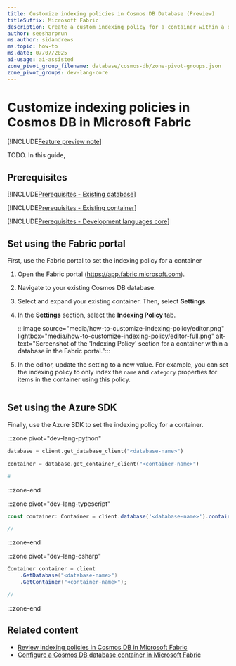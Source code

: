```yaml
---
title: Customize indexing policies in Cosmos DB Database (Preview)
titleSuffix: Microsoft Fabric
description: Create a custom indexing policy for a container within a database in Cosmos DB in Microsoft Fabric during the preview.
author: seesharprun
ms.author: sidandrews
ms.topic: how-to
ms.date: 07/07/2025
ai-usage: ai-assisted
zone_pivot_group_filename: database/cosmos-db/zone-pivot-groups.json
zone_pivot_groups: dev-lang-core
---
```


# Customize indexing policies in Cosmos DB in Microsoft Fabric

[!INCLUDE[Feature preview note](../../includes/feature-preview-note.md)]

TODO. In this guide, 

## Prerequisites

[!INCLUDE[Prerequisites - Existing database](includes/prerequisite-existing-database.md)]

[!INCLUDE[Prerequisites - Existing container](includes/prerequisite-existing-container.md)]

[!INCLUDE[Prerequisites - Development languages core](includes/prerequisite-dev-lang-core.md)]

## Set using the Fabric portal

First, use the Fabric portal to set the indexing policy for a container

1. Open the Fabric portal (<https://app.fabric.microsoft.com>).

1. Navigate to your existing Cosmos DB database.

1. Select and expand your existing container. Then, select **Settings**.

1. In the **Settings** section, select the **Indexing Policy** tab.

    :::image source="media/how-to-customize-indexing-policy/editor.png" lightbox="media/how-to-customize-indexing-policy/editor-full.png" alt-text="Screenshot of the 'Indexing Policy' section for a container within a database in the Fabric portal.":::

1. In the editor, update the setting to a new value. For example, you can set the indexing policy to only index the `name` and `category` properties for items in the container using this policy.

    ```json
    
    ```

## Set using the Azure SDK

Finally, use the Azure SDK to set the indexing policy for a container.

:::zone pivot="dev-lang-python"

```python
database = client.get_database_client("<database-name>")

container = database.get_container_client("<container-name>")

#
```

:::zone-end

:::zone pivot="dev-lang-typescript"

```typescript
const container: Container = client.database('<database-name>').container('<container-name>');

//
```

:::zone-end

:::zone pivot="dev-lang-csharp"

```csharp
Container container = client
    .GetDatabase("<database-name>")
    .GetContainer("<container-name>");

//
```

:::zone-end

## Related content

- [Review indexing policies in Cosmos DB in Microsoft Fabric](indexing-policies.md)
- [Configure a Cosmos DB database container in Microsoft Fabric](how-to-configure-container.md)
